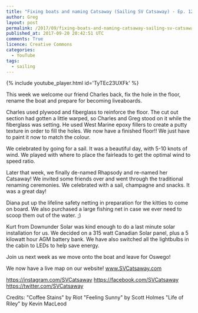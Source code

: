 ```yaml
---
title: "Fixing boats and naming Catsaway (Sailing SV Catsaway) - Ep. 12"
author: Greg
layout: post
permalink: /2017/09/fixing-boats-and-naming-catsaway-sailing-sv-catsaway-ep-12
published_at: 2017-09-20 20:42:51 UTC
comments: True
licence: Creative Commons
categories:
  - YouTube
tags:
  - sailing
---
```


{% include youtube_player.html id='TyTEc23UXFk' %}




This week we welcome our friend Charles back, fix the hole in the floor, rename the boat and prepare for becoming liveaboards.

Charles used plywood and fiberglass to reinforce the floor.  The cut out section had gotten a little warped, so Charles and Greg stood on it while the fiberglass was setting.  He used West Marine epoxy fillers to create a putty texture in order to fill the holes.   We now have a finished floor!!  We just have to paint it now to match the colour.

We celebrated by going for a sail.  It was a beautiful day, with 5-10 knots of wind.  We played with where to place the fairleads to get the optimal wind to speed ratio.  

Later that week, we finally de-named Rhapsody and re-named her Catsaway!  We invited some friends over and went through the traditional renaming ceremonies.  We celebrated with a sail, champagne and snacks.  It was a great day!

Diana put up the lifeline safety netting in preparation for the kitties to come on board.  We also purchased a large fishing net in case we ever need to scoop them out of the water. ;)

Kurt from Downunder Solar was kind enough to do a last minute solar installation for us.  We decided on a 315 watt Canadian Solar panel, plus a 5 kilowatt hour AGM battery bank.  We have also switched all the lightbulbs in the cabin to LEDs to help save energy.  

Join us next week as we move onto the boat and leave for Oswego!

We now have a live map on our website!
www.SVCatsaway.com

https://instagram.com/SVCatsaway
https://facebook.com/SVCatsaway
https://twitter.com/SVCatsaway

Credits:
"Coffee Stains" by Riot
"Feeling Sunny" by Scott Holmes
"Life of Riley" by Kevin MacLeod

